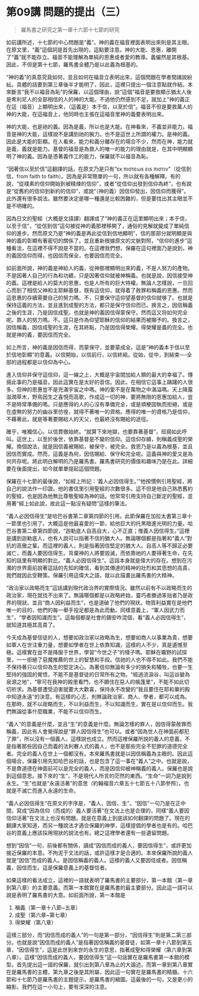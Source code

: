 # 第09講 問題的提出（三）

> 羅馬書之研究之第一章十六節十七節的研究

如前講所述，十七節的中心問題是“義”。神的義在福音裡面表明出來則是其主眼。在原文里，“義”這個詞是首先出現的，這點要注意。神的大能、恩惠，離開了“義”就不能存立。福音不能理解為單純的恩惠或者愛的教導。義儼然是其根基。因此，不但是第十七節，羅馬書全體乃是以此義為根基的。

“神的義”的真意究竟如何，並且如何在福音立表明出來，這個問題在學者間諸說紛紜。具體的話要到第三章後半才能明了，因此，這裡只提出一個注意點就作結。本來斷言“我不以福音為恥”的保羅，以這個理由，說“這個”福音是要救顯示猶太人後是希利尼人的全部相信的人的神的大能。不過他仍然感到不足，就加上“神的義正在這（福音）上顯明出來，（這義是）本于信，以至於信”。福音不但是要救萬人的神的大能，在這福音上，他同時也主張在這福音里神的義要表明出來。

神的大能，也是祂的義。因為是義，所以也是大能。在神看來，不義並非能力。福音是神的大能，這樣說不是講到祂的腕力。也不是這世上所謂的權力。是神的義。因此是大能的彰顯。在人看來，能力和義分離存在的場合不少，然而在神，能力就是義，義就是能力。基督的福音是為救人的唯一的能力的理由就是，在其中明顯顯明了神的義。因為是憑著義作工的能力，保羅就不以福音為恥。

“因著信以至於信”這翻譯的話，在原文乃是只有“εκ πιστεωs ειs πιστιν”（從信到信，from faith to faith）。因為是非常簡單的一句，所以就有各種解釋。有的說，“從樸素的信仰開始到被精煉的信仰”，或者“從信仰出發到信仰為終”，也有說是“從舊約的信仰到新約的信仰”，或說“（神的義）因信仰發出，因信仰而獲得”。此外還有很多說法。雖然要決定是哪一種還是比較困難的，但是要找出其主眼並不是不明確的。

因為日文的聖經（大概是文語譯）翻譯成了“神的義正在這里顯明出來；本于信，以至于信”，“從信到信”這句被從神的義那裡移開了，通俗的見解就變成了單純信仰的進步。然而原文乃是“神的義是再此從信到信地顯明”，信的那部分就明顯是與神的義的彰顯有著密切的關係了。並且重新根據原文的文脈對照，“信仰的進步”這種看法，在這裡不得不說是不當的。在這裡我們想，保羅在這句裡面乃是說到，神的義因信仰而得，也因信而保全，也要因信而完全。

如前面所說，神的義是神給人的義，從神那裡顯明出來的義，不是人努力的產物。不是因著人自己的行為和功績，只是因著信仰就被神稱義。也就是說，因信接受神的義。這裡是給人的莫大的恩惠，也是人所有的巨大特權。無論人怎樣說，一旦回心而到了相信父神和主耶穌基督，既有這信仰，就得着了赦罪和稱義的恩惠。然而這恩惠的存續需要自己的努力嗎。不，只要保守這仰望基督的信仰就够了。也就是保持這義的方法，並且進到成聖的方法，都只是保守信仰而已。换言之，因信稱義之後的生涯，乃是因信成聖。也就是神的義因信得蒙保守。然而這又将如何完全呢。靠人的努力嗎。不。這只是作為仰望耶穌的信仰的結果而被賜予的。換言之，因信稱義，因信成聖的生涯，在其終點，乃是因信得榮耀。得榮耀是義的完全。也就是神的義，要因信而完全。

如上所言，神的義是因信而得，而蒙保守，並要蒙成全。這是“神的義本于信以至於信地彰顯”的意義。以信開始，以信前行，以信終結。從始，從中，到結束──全部的過程都是以信仰為中心。

進入信仰并保守這信仰，這一線之上，大概是宇宙間加給人類的最大的幸福了。傳揚此事的乃是福音。因此這實在是太好的音信。因此，在相信它這事上躊躇的人很多。但神的恩惠豈不是充滿宇宙之中嗎。神的愛不是在萬物之中滿溢嗎。天上降露滋潤草木，野鳥因生之喜悅而高歌，作成這一切的神，要將無限的恩惠加給人，豈不是時常準備的嗎。只是應得的人的心沒有準備完全，或是頑梗固執而拒絕，或是在虛無的努力的幽谷里彷徨，就得不著唯一的資格。應得的唯一的資格乃是信仰，不藉著此，就是等著要賜給人的天父，也最終沒有賜給的途徑。

確乎，唯獨信心。以信貫徹始終。“就算下來地獄，也要靠著基督”，班揚如此呼叫。這世上，以至於後世，依靠基督是不變的信仰。這信仰存續，則稱義成聖的榮耀。換個說法，就是因信義被賜給，被保守，被完全。救恩乃是以義為根基，並且因信而實成。然而，這義是為何，因信賜給、保守和完全呢。這義與神的愛又是為何共存呢。將此明白解明的乃是羅馬書。羅馬書研究的價值和趣味乃是在此。詳細要在後面提出，如今就單單提起這個問題。

保羅在十七節的最後說，“如經上所記：‘義人必因信得生。’”他按慣例引用聖經，將自己的說法作一印證。他的書信里引用聖經的次數很多。這不但是他自己熟悉舊約的聖經，也是因為他無比尊敬聖經為神的話。他常常引用支持自己斷定的聖經，並用著“經上如此說，故此這一點沒有疑問”這樣的筆法。

“義人必因信得生”是哈巴谷書第二章第四節的引用。此節保羅在加拉太書第三章十一節里也引用了。大概這是他最喜愛的一節，給他巨大的托黑暗進光明的力量。哈巴谷書第二章第四節說，“迦勒底人自高自大，心不正直；惟義人因信得生。”這裡是講到迦勒底人，也有人說可以指著不信的猶大人。無論哪個都是指著和“義人”對抗的高傲之輩。而這裡的義人，則是指著因信堅定的猶大人。自高人等不歸正必要滅亡，而義人要因信得生。背棄神的人將要毀滅，而依靠祂的人要得著生命，在先知的話里有明顯的對比。“義人必因信得生”。這話本身就是偉大的存在。想到在污濁的世界面前說著這話的先知的確信，看到其傳達的精神的壯烈和其思想的高貴，我們就因此受鞭策。保羅引用這偉大之語，就以此描畫出羅馬書的大精神。

“政治家以政略而生”這話講到現代政治界的實際情況。雖然以前有不以政略而生的政治家，現在就找不出來了。無論哪個都是以政略終始，靈巧者勝過笨拙者乃是政界的現狀。並且“商人因利益而生”，也是道破了他們的現狀。物質利益實在是他們唯一的目的，他們的每一舉手投足都是為此而動。同樣意義上，“軍人因武力而生”，“學者因知識而生”。這每個都是社會的錫安咋混個，看“義人必因信得生”，就知道其極其高貴了。

今天成為基督信徒的人，想要如政治家以政略為生，想要如商人以事業為貴，想要如軍人在世注重力量，想要如學者在世上依靠知識，這樣的人不少，真是遺憾至極。這樣實在豈不是降服于世界，學習“今世之子”的樣子嗎。耶穌在曠野的試探里，一一拒絕了惡魔推薦的世上的智慧和手段。信祂的人也不得不如此。我們不能不保持著只以信仰為生的堅定決心。為著信仰無論有多少的損失和犧牲，也要一生堅持的強固的覺悟，不能不是基督徒的日常所有之物。“經過流淚谷，叫這谷變為泉源之地”，“寧可在我神的殿里看門，也不願住在惡人的帳篷里”，不能不如此切切祈求。為基督遭受迫害就要大大歡喜，保持永不改變的“我且要住在耶和華的殿中知道永遠”的決意。有這樣的心志，則無論政治家、商人、學者，都可以成為。在那時，就不以政略而生，不以利益而生，不以知識而生，實在是以信仰而生。我們無論從事什麼職業，不能不以信仰而生。

“義人”的意義是什麼，並且“生”的意義是什麼。無論怎樣的罪人，因信得蒙赦罪而稱義，因此有人會覺得說是“罪人因信得生”也可以。或者“因為世人在神面前都犯了罪”，所以沒有一個義人，這樣說也成立。然而這裡保羅所說的義人的意義，不是指著那些因自己而義的法利賽人式的義人，也不是那些完全不犯罪的道德完全者。完全的義人在世上一個都沒有。本來羅馬書就是以因信稱義為主眼的。因此這個場合，保羅引用先知哈巴谷的話，也是包含了這一事在“義人”之中。也就是說，不是靠道德在神面前可以是完全的義人，而是因信仰被神稱義的義人。保羅也是說到這個意思。接下來的“生”，不是現代人所言的茫然的東西。“生命”一詞乃是說到永生。“生”也就是“永遠活著”的意思（約翰福音六章五十七節五十八節參照）。也就是不滅亡而進入永遠的生命。

“義人必因信得生”在原文的字序是，“義人、因信、生”。“因信”一句乃是在正中間，寫成“因為信仰（而成的）義人要活著”在文法上也是合理的，同樣“義人要因信仰活著”在文法上也沒有問題。就是在意義上到底該如何翻譯的問題了。現在的翻譯大家知道，而另一種說法才適合保羅的神學，這樣提倡的學者也是有的。哈巴谷的意義上應該採用現狀的說法也有。總之這裡學者還有一些遺留問題。

想到“因信”一句，前後都有關係，讀成“因信而成的義人，要因信得生”，或許更加接近保羅的本意。不拘泥于文法的話，或許這樣才是合適的。本來保羅所說的義人就是“因信”而成的義人。是因信稱義的義人。這樣的義人又要因信或者。因信稱義，因信而生。這是保羅意義上的基督信者。

如果這樣的看法成立，這裡的一語就表明了羅馬書的主要部分，第一本館（第一章到第八章）的主要意義。而第一本館實在是羅馬書的最主要部分。因此這一語可以說是表明了羅馬書的大意。如前面所說，第一本館是

1. 稱義（第一章十八節~五章）
2. 成聖（第六章~第七章）
3. 得榮耀（第八章）

這樣三部分，而“因信而成的義人”的一句是第一部分，“因信得生”則是第二第三部分。也就是說“因信而成的義人”是指著因信稱義的基督徒，如第一章十八節到第五章，“因信得生”，這是此世到來世的永生的意思，指著成聖和得榮耀（第六章到第八章）。這樣“因信而成的義人，要因信得生”這一句話實在是羅馬書第一本館的模型。首先提出這一語的保羅，就引出到第八章為止的大論述。而第一章到第八章實在是羅馬書的主體，第九章之後是其附屬，因此這一句實在是羅馬書的精髓。十六節和十七節乃是羅馬書的主題提示，是羅馬書的縮圖。這最後的一句，又是更小的縮影。我們在這一小句上，要有深深的注意。

